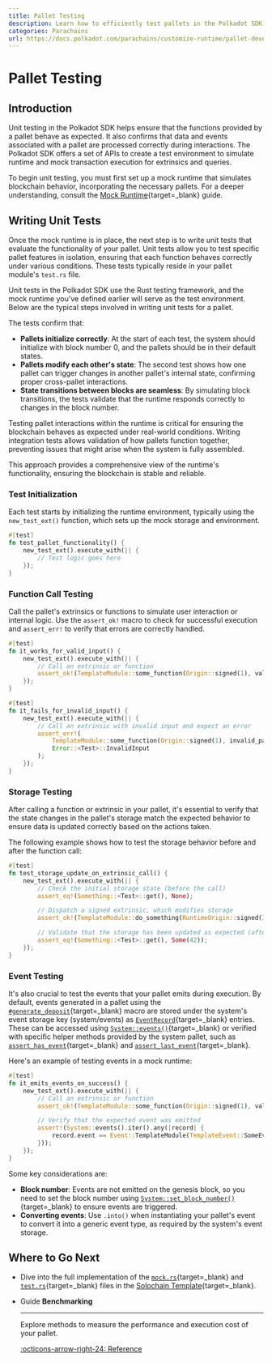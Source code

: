 ```yaml
---
title: Pallet Testing
description: Learn how to efficiently test pallets in the Polkadot SDK, ensuring the reliability and security of your pallets operations.
categories: Parachains
url: https://docs.polkadot.com/parachains/customize-runtime/pallet-development/pallet-testing/
---
```


# Pallet Testing

## Introduction

Unit testing in the Polkadot SDK helps ensure that the functions provided by a pallet behave as expected. It also confirms that data and events associated with a pallet are processed correctly during interactions. The Polkadot SDK offers a set of APIs to create a test environment to simulate runtime and mock transaction execution for extrinsics and queries.

To begin unit testing, you must first set up a mock runtime that simulates blockchain behavior, incorporating the necessary pallets. For a deeper understanding, consult the [Mock Runtime](/parachains/customize-runtime/pallet-development/mock-runtime/){target=\_blank} guide.

## Writing Unit Tests

Once the mock runtime is in place, the next step is to write unit tests that evaluate the functionality of your pallet. Unit tests allow you to test specific pallet features in isolation, ensuring that each function behaves correctly under various conditions. These tests typically reside in your pallet module's `test.rs` file.

Unit tests in the Polkadot SDK use the Rust testing framework, and the mock runtime you've defined earlier will serve as the test environment. Below are the typical steps involved in writing unit tests for a pallet.

The tests confirm that:

- **Pallets initialize correctly**: At the start of each test, the system should initialize with block number 0, and the pallets should be in their default states.
- **Pallets modify each other's state**: The second test shows how one pallet can trigger changes in another pallet's internal state, confirming proper cross-pallet interactions.
- **State transitions between blocks are seamless**: By simulating block transitions, the tests validate that the runtime responds correctly to changes in the block number.

Testing pallet interactions within the runtime is critical for ensuring the blockchain behaves as expected under real-world conditions. Writing integration tests allows validation of how pallets function together, preventing issues that might arise when the system is fully assembled.

This approach provides a comprehensive view of the runtime's functionality, ensuring the blockchain is stable and reliable.

### Test Initialization

Each test starts by initializing the runtime environment, typically using the `new_test_ext()` function, which sets up the mock storage and environment.

```rust
#[test]
fn test_pallet_functionality() {
    new_test_ext().execute_with(|| {
        // Test logic goes here
    });
}
```

### Function Call Testing

Call the pallet's extrinsics or functions to simulate user interaction or internal logic. Use the `assert_ok!` macro to check for successful execution and `assert_err!` to verify that errors are correctly handled.

```rust
#[test]
fn it_works_for_valid_input() {
    new_test_ext().execute_with(|| {
        // Call an extrinsic or function
        assert_ok!(TemplateModule::some_function(Origin::signed(1), valid_param));
    });
}

#[test]
fn it_fails_for_invalid_input() {
    new_test_ext().execute_with(|| {
        // Call an extrinsic with invalid input and expect an error
        assert_err!(
            TemplateModule::some_function(Origin::signed(1), invalid_param),
            Error::<Test>::InvalidInput
        );
    });
}
```

### Storage Testing

After calling a function or extrinsic in your pallet, it's essential to verify that the state changes in the pallet's storage match the expected behavior to ensure data is updated correctly based on the actions taken.

The following example shows how to test the storage behavior before and after the function call:

```rust
#[test]
fn test_storage_update_on_extrinsic_call() {
    new_test_ext().execute_with(|| {
        // Check the initial storage state (before the call)
        assert_eq!(Something::<Test>::get(), None);

        // Dispatch a signed extrinsic, which modifies storage
        assert_ok!(TemplateModule::do_something(RuntimeOrigin::signed(1), 42));

        // Validate that the storage has been updated as expected (after the call)
        assert_eq!(Something::<Test>::get(), Some(42));
    });
}

```

### Event Testing

It's also crucial to test the events that your pallet emits during execution. By default, events generated in a pallet using the [`#generate_deposit`](https://paritytech.github.io/polkadot-sdk/master/frame_support/pallet_macros/attr.generate_deposit.html){target=\_blank} macro are stored under the system's event storage key (system/events) as [`EventRecord`](https://paritytech.github.io/polkadot-sdk/master/frame_system/struct.EventRecord.html){target=\_blank} entries. These can be accessed using [`System::events()`](https://paritytech.github.io/polkadot-sdk/master/frame_system/pallet/struct.Pallet.html#method.events){target=\_blank} or verified with specific helper methods provided by the system pallet, such as [`assert_has_event`](https://paritytech.github.io/polkadot-sdk/master/frame_system/pallet/struct.Pallet.html#method.assert_has_event){target=\_blank} and [`assert_last_event`](https://paritytech.github.io/polkadot-sdk/master/frame_system/pallet/struct.Pallet.html#method.assert_last_event){target=\_blank}.

Here's an example of testing events in a mock runtime:

```rust
#[test]
fn it_emits_events_on_success() {
    new_test_ext().execute_with(|| {
        // Call an extrinsic or function
        assert_ok!(TemplateModule::some_function(Origin::signed(1), valid_param));

        // Verify that the expected event was emitted
        assert!(System::events().iter().any(|record| {
            record.event == Event::TemplateModule(TemplateEvent::SomeEvent)
        }));
    });
}
```

Some key considerations are:

- **Block number**: Events are not emitted on the genesis block, so you need to set the block number using [`System::set_block_number()`](https://paritytech.github.io/polkadot-sdk/master/frame_system/pallet/struct.Pallet.html#method.set_block_number){target=\_blank} to ensure events are triggered.
- **Converting events**: Use `.into()` when instantiating your pallet's event to convert it into a generic event type, as required by the system's event storage.

## Where to Go Next

- Dive into the full implementation of the [`mock.rs`](https://github.com/paritytech/polkadot-sdk/blob/master/templates/solochain/pallets/template/src/mock.rs){target=\_blank} and [`test.rs`](https://github.com/paritytech/polkadot-sdk/blob/master/templates/solochain/pallets/template/src/tests.rs){target=\_blank} files in the [Solochain Template](https://github.com/paritytech/polkadot-sdk/tree/master/templates/solochain){target=_blank}.

<div class="grid cards" markdown>

-   <span class="badge guide">Guide</span> __Benchmarking__

    ---

    Explore methods to measure the performance and execution cost of your pallet.

    [:octicons-arrow-right-24: Reference](/develop/parachains/testing/benchmarking)

</div>
